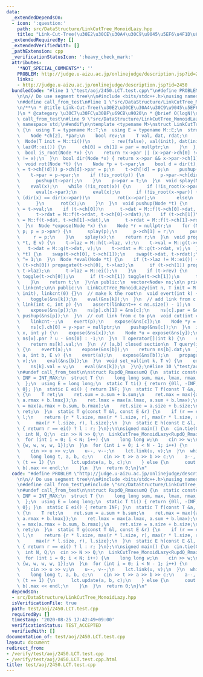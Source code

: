 ```yaml
---
data:
  _extendedDependsOn:
  - icon: ':question:'
    path: src/DataStructure/LinkCutTree_MonoidLazy.hpp
    title: "Link-Cut-Tree(\u30E2\u30CE\u30A4\u30C9\u9045\u5EF6\u4F1D\u642C)"
  _extendedRequiredBy: []
  _extendedVerifiedWith: []
  _pathExtension: cpp
  _verificationStatusIcon: ':heavy_check_mark:'
  attributes:
    '*NOT_SPECIAL_COMMENTS*': ''
    PROBLEM: http://judge.u-aizu.ac.jp/onlinejudge/description.jsp?id=2450
    links:
    - http://judge.u-aizu.ac.jp/onlinejudge/description.jsp?id=2450
  bundledCode: "#line 1 \"test/aoj/2450.LCT.test.cpp\"\n#define PROBLEM \"http://judge.u-aizu.ac.jp/onlinejudge/description.jsp?id=2450\"\
    \n\n// Do use segment tree\n\n#include <bits/stdc++.h>\nusing namespace std;\n\
    \n#define call_from_test\n#line 1 \"src/DataStructure/LinkCutTree_MonoidLazy.hpp\"\
    \n/**\n * @title Link-Cut-Tree(\u30E2\u30CE\u30A4\u30C9\u9045\u5EF6\u4F1D\u642C\
    )\n * @category \u30C7\u30FC\u30BF\u69CB\u9020\n * @brief O(logN)\n */\n\n#ifndef\
    \ call_from_test\n#line 9 \"src/DataStructure/LinkCutTree_MonoidLazy.hpp\"\nusing\
    \ namespace std;\n#endif\n\ntemplate <typename M>\nstruct LinkCutTree_MonoidLazy\
    \ {\n  using T = typename M::T;\n  using E = typename M::E;\n  struct Node {\n\
    \    Node *ch[2], *par;\n    bool rev;\n    T val, dat, rdat;\n    E laz;\n  \
    \  Node(T init = M::ti())\n        : rev(false), val(init), dat(init), rdat(init),\
    \ laz(M::ei()) {\n      ch[0] = ch[1] = par = nullptr;\n    }\n  };\n\n private:\n\
    \  bool is_root(Node *x) {\n    return !x->par || (x->par->ch[0] != x && x->par->ch[1]\
    \ != x);\n  }\n  bool dir(Node *x) { return x->par && x->par->ch[1] == x; }\n\
    \  void rot(Node *t) {\n    Node *p = t->par;\n    bool d = dir(t);\n    if ((p->ch[d]\
    \ = t->ch[!d])) p->ch[d]->par = p;\n    t->ch[!d] = p;\n    pushup(p);\n    pushup(t);\n\
    \    t->par = p->par;\n    if (!is_root(p)) {\n      p->par->ch[dir(p)] = t;\n\
    \      pushup(t->par);\n    }\n    p->par = t;\n  }\n  void splay(Node *x) {\n\
    \    eval(x);\n    while (!is_root(x)) {\n      if (!is_root(x->par)) eval(x->par->par);\n\
    \      eval(x->par);\n      eval(x);\n      if (!is_root(x->par)) {\n        if\
    \ (dir(x) == dir(x->par))\n          rot(x->par);\n        else\n          rot(x);\n\
    \      }\n      rot(x);\n    }\n  }\n  void pushup(Node *t) {\n    t->rdat = t->dat\
    \ = t->val;\n    if (t->ch[0])\n      t->dat = M::f(t->ch[0]->dat, t->dat),\n\
    \      t->rdat = M::f(t->rdat, t->ch[0]->rdat);\n    if (t->ch[1])\n      t->dat\
    \ = M::f(t->dat, t->ch[1]->dat),\n      t->rdat = M::f(t->ch[1]->rdat, t->rdat);\n\
    \  }\n  Node *expose(Node *x) {\n    Node *r = nullptr;\n    for (Node *p = x;\
    \ p; p = p->par) {\n      splay(p);\n      p->ch[1] = r;\n      pushup(p);\n \
    \     r = p;\n    }\n    splay(x);\n    return r;\n  }\n  void propagate(Node\
    \ *t, E v) {\n    t->laz = M::h(t->laz, v);\n    t->val = M::g(t->val, v);\n \
    \   t->dat = M::g(t->dat, v);\n    t->rdat = M::g(t->rdat, v);\n  }\n  void toggle(Node\
    \ *t) {\n    swap(t->ch[0], t->ch[1]);\n    swap(t->dat, t->rdat);\n    t->rev\
    \ ^= 1;\n  }\n  Node *eval(Node *t) {\n    if (t->laz != M::ei()) {\n      if\
    \ (t->ch[0]) propagate(t->ch[0], t->laz);\n      if (t->ch[1]) propagate(t->ch[1],\
    \ t->laz);\n      t->laz = M::ei();\n    }\n    if (t->rev) {\n      if (t->ch[0])\
    \ toggle(t->ch[0]);\n      if (t->ch[1]) toggle(t->ch[1]);\n      t->rev = false;\n\
    \    }\n    return t;\n  }\n\n public:\n  vector<Node> ns;\n\n private:\n  int\
    \ linkcnt;\n\n public:\n  LinkCutTree_MonoidLazy(int n, T init = M::ti()) : ns(n,\
    \ init), linkcnt(0) {}\n  // make k the root\n  void evert(int k) {\n    expose(&ns[k]);\n\
    \    toggle(&ns[k]);\n    eval(&ns[k]);\n  }\n  // add link from c to p\n  void\
    \ link(int c, int p) {\n    assert(linkcnt++ < ns.size() - 1);\n    evert(c);\n\
    \    expose(&ns[p]);\n    ns[p].ch[1] = &ns[c];\n    ns[c].par = &ns[p];\n   \
    \ pushup(&ns[p]);\n  }\n  // cut link from c to p\n  void cut(int c, int p) {\n\
    \    linkcnt--;\n    evert(p);\n    expose(&ns[c]);\n    Node *y = ns[c].ch[0];\n\
    \    ns[c].ch[0] = y->par = nullptr;\n    pushup(&ns[c]);\n  }\n  int lca(int\
    \ x, int y) {\n    expose(&ns[x]);\n    Node *u = expose(&ns[y]);\n    return\
    \ ns[x].par ? u - &ns[0] : -1;\n  }\n  T operator[](int k) {\n    expose(&ns[k]);\n\
    \    return ns[k].val;\n  }\n  // [a,b] closed section\n  T query(int a, int b)\
    \ {\n    evert(a);\n    expose(&ns[b]);\n    return ns[b].dat;\n  }\n  void update(int\
    \ a, int b, E v) {\n    evert(a);\n    expose(&ns[b]);\n    propagate(&ns[b],\
    \ v);\n    eval(&ns[b]);\n  }\n  void set_val(int k, T v) {\n    expose(&ns[k]);\n\
    \    ns[k].val = v;\n    eval(&ns[k]);\n  }\n};\n#line 10 \"test/aoj/2450.LCT.test.cpp\"\
    \n#undef call_from_test\n\nstruct RupdQ_RmaxsumQ {\n  static constexpr long long\
    \ INF = INT_MAX;\n  struct T {\n    long long sum, max, lmax, rmax;\n    int size;\n\
    \  };\n  using E = long long;\n  static T ti() { return {0ll, -INF, -INF, -INF,\
    \ 0}; }\n  static E ei() { return INF; }\n  static T f(const T &a, const T &b)\
    \ {\n    T ret;\n    ret.sum = a.sum + b.sum;\n    ret.max = max({a.max, b.max,\
    \ a.rmax + b.lmax});\n    ret.lmax = max(a.lmax, a.sum + b.lmax);\n    ret.rmax\
    \ = max(a.rmax + b.sum, b.rmax);\n    ret.size = a.size + b.size;\n    return\
    \ ret;\n  }\n  static T g(const T &l, const E &r) {\n    if (r == ei()) return\
    \ l;\n    return {r * l.size, max(r * l.size, r), max(r * l.size, r),\n      \
    \      max(r * l.size, r), l.size};\n  }\n  static E h(const E &l, const E &r)\
    \ { return r == ei() ? l : r; }\n};\n\nsigned main() {\n  cin.tie(0);\n  ios::sync_with_stdio(0);\n\
    \  int N, Q;\n  cin >> N >> Q;\n  LinkCutTree_MonoidLazy<RupdQ_RmaxsumQ> lct(N);\n\
    \  for (int i = 0; i < N; i++) {\n    long long w;\n    cin >> w;\n    lct.set_val(i,\
    \ {w, w, w, w, 1});\n  }\n  for (int i = 0; i < N - 1; i++) {\n    int u, v;\n\
    \    cin >> u >> v;\n    u--, v--;\n    lct.link(u, v);\n  }\n  while (Q--) {\n\
    \    long long t, a, b, c;\n    cin >> t >> a >> b >> c;\n    a--, b--;\n    if\
    \ (t == 1) {\n      lct.update(a, b, c);\n    } else {\n      cout << lct.query(a,\
    \ b).max << endl;\n    }\n  }\n  return 0;\n}\n"
  code: "#define PROBLEM \"http://judge.u-aizu.ac.jp/onlinejudge/description.jsp?id=2450\"\
    \n\n// Do use segment tree\n\n#include <bits/stdc++.h>\nusing namespace std;\n\
    \n#define call_from_test\n#include \"src/DataStructure/LinkCutTree_MonoidLazy.hpp\"\
    \n#undef call_from_test\n\nstruct RupdQ_RmaxsumQ {\n  static constexpr long long\
    \ INF = INT_MAX;\n  struct T {\n    long long sum, max, lmax, rmax;\n    int size;\n\
    \  };\n  using E = long long;\n  static T ti() { return {0ll, -INF, -INF, -INF,\
    \ 0}; }\n  static E ei() { return INF; }\n  static T f(const T &a, const T &b)\
    \ {\n    T ret;\n    ret.sum = a.sum + b.sum;\n    ret.max = max({a.max, b.max,\
    \ a.rmax + b.lmax});\n    ret.lmax = max(a.lmax, a.sum + b.lmax);\n    ret.rmax\
    \ = max(a.rmax + b.sum, b.rmax);\n    ret.size = a.size + b.size;\n    return\
    \ ret;\n  }\n  static T g(const T &l, const E &r) {\n    if (r == ei()) return\
    \ l;\n    return {r * l.size, max(r * l.size, r), max(r * l.size, r),\n      \
    \      max(r * l.size, r), l.size};\n  }\n  static E h(const E &l, const E &r)\
    \ { return r == ei() ? l : r; }\n};\n\nsigned main() {\n  cin.tie(0);\n  ios::sync_with_stdio(0);\n\
    \  int N, Q;\n  cin >> N >> Q;\n  LinkCutTree_MonoidLazy<RupdQ_RmaxsumQ> lct(N);\n\
    \  for (int i = 0; i < N; i++) {\n    long long w;\n    cin >> w;\n    lct.set_val(i,\
    \ {w, w, w, w, 1});\n  }\n  for (int i = 0; i < N - 1; i++) {\n    int u, v;\n\
    \    cin >> u >> v;\n    u--, v--;\n    lct.link(u, v);\n  }\n  while (Q--) {\n\
    \    long long t, a, b, c;\n    cin >> t >> a >> b >> c;\n    a--, b--;\n    if\
    \ (t == 1) {\n      lct.update(a, b, c);\n    } else {\n      cout << lct.query(a,\
    \ b).max << endl;\n    }\n  }\n  return 0;\n}\n"
  dependsOn:
  - src/DataStructure/LinkCutTree_MonoidLazy.hpp
  isVerificationFile: true
  path: test/aoj/2450.LCT.test.cpp
  requiredBy: []
  timestamp: '2020-08-25 17:42:49+09:00'
  verificationStatus: TEST_ACCEPTED
  verifiedWith: []
documentation_of: test/aoj/2450.LCT.test.cpp
layout: document
redirect_from:
- /verify/test/aoj/2450.LCT.test.cpp
- /verify/test/aoj/2450.LCT.test.cpp.html
title: test/aoj/2450.LCT.test.cpp
---
```

